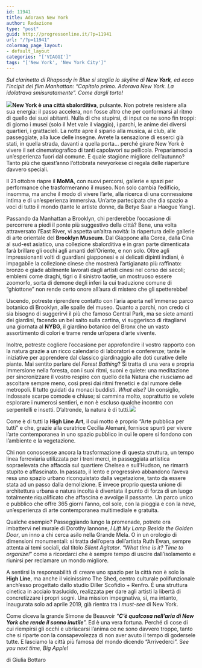```yaml
---
id: 11941
title: Adorava New York
author: Redazione
type: "post"
guid: http://progressonline.it/?p=11941
url: "/?p=11941"
colormag_page_layout:
- default_layout
categories: "['VIAGGI']"
tags: "['New York', 'New York City']"
---
```


*Sul clarinetto di Rhapsody in Blue si staglia lo skyline di **New York**, ed ecco l’incipit del film Manhattan: “Capitolo primo. Adorava New York. La idolatrava smisuratamente”. Come dargli torto!*

![](https://progressonline.it/wp-content/uploads/2019/10/one-world-trade-center-336594_1280-300x197.jpg)**New York è una città sbalorditiva**, pulsante. Non potrete resistere alla sua energia: il passo accelera, non fosse altro che per conformarsi al ritmo di quello dei suoi abitanti. Nulla di che stupirsi, di input ce ne sono fin troppi: di giorno i musei (solo il Met vale il viaggio), i parchi, le anime dei diversi quartieri, i grattacieli. La notte apre il sipario alla musica, ai club, alle passeggiate, alla luce delle insegne. Avrete la sensazione di esserci già stati, in quella strada, davanti a quella porta… perché girare New York è vivere il set cinematografico di tanti capolavori su pellicola. Prepariamoci a un’esperienza fuori dal comune. E quale stagione migliore dell’autunno? Tanto più che quest’anno l’ottobrata newyorkese ci regala delle riaperture davvero speciali.

Il 21 ottobre riapre il **MoMA**, con nuovi percorsi, gallerie e spazi per performance che trasformeranno il museo. Non solo cambia l’edificio, insomma, ma anche il modo di vivere l’arte, alla ricerca di una connessione intima e di un’esperienza immersiva. Un’arte partecipata che dia spazio a voci di tutto il mondo (tante le artiste donne, da Betye Saar a Haegue Yang).

Passando da Manhattan a Brooklyn, chi perderebbe l’occasione di percorrere a piedi il ponte più suggestivo della città? Bene, una volta attraversato l’East River, vi aspetta un’altra novità: la riapertura delle gallerie di arte orientale del **Brooklyn Museum**. Dal Giappone alla Corea, dalla Cina al sud-est asiatico, una collezione sbalorditiva e in gran parte dimenticata farà brillare gli occhi agli amanti dell’Oriente, e non solo. Oltre agli impressionanti volti di guardiani giapponesi e ai delicati dipinti indiani, è impagabile la collezione cinese che mostrerà l’artigianato più raffinato: bronzo e giade abilmente lavorati dagli artisti cinesi nel corso dei secoli; emblemi come draghi, tigri o il sinistro taotie, un mostruoso essere zoomorfo, sorta di demone degli inferi la cui traduzione comune di “ghiottone” non rende certo onore all’aura di mistero che gli spetterebbe!

Uscendo, potreste riprendere contatto con l’aria aperta nell’immenso parco botanico di Brooklyn, alle spalle del museo. Quanto a parchi, non credo ci sia bisogno di suggerirvi il più che famoso Central Park, ma se siete amanti dei giardini, facendo un bel salto sulla cartina, vi suggerisco di ritagliarvi una giornata al **NYBG**, il giardino botanico del Bronx che un vasto assortimento di colori e trame rende un’opera d’arte vivente.

Inoltre, potreste cogliere l’occasione per approfondire il vostro rapporto con la natura grazie a un ricco calendario di laboratori e conferenze; tante le iniziative per apprendere dal classico giardinaggio alle doti curative delle piante. Mai sentito parlare del *Forest Bathing*? Si tratta di una vera e propria immersione nella foresta, con i suoi ritmi, suoni e quiete: una meditazione per sincronizzare il vostro respiro con quello della Natura che riusciamo ad ascoltare sempre meno, così presi dai ritmi frenetici e dal rumore delle metropoli. Il tutto guidati da monaci buddisti. *What else?* Un consiglio, indossate scarpe comode e chiuse; si cammina molto, soprattutto se volete esplorare i numerosi sentieri, e non è escluso qualche incontro con serpentelli e insetti. D’altronde, la natura è di tutti.![](https://progressonline.it/wp-content/uploads/2019/10/new-york-2699520_1280-300x200.jpg)

Come è di tutti la **High Line Art**, il cui motto è proprio “Arte pubblica per tutti” e che, grazie alla curatrice Cecilia Alemani, fornisce spunti per vivere l’arte contemporanea in uno spazio pubblico in cui le opere si fondono con l’ambiente e la vegetazione.

Chi non conoscesse ancora la trasformazione di questa struttura, un tempo linea ferroviaria utilizzata per i treni merci, in passeggiata artistica sopraelevata che affaccia sul quartiere Chelsea e sull’Hudson, ne rimarrà stupito e affascinato. In passato, il lento e progressivo abbandono l’aveva resa uno spazio urbano riconquistato dalla vegetazione, tanto da essere stata ad un passo dalla demolizione. E invece proprio questa unione di architettura urbana e natura incolta è diventata il punto di forza di un luogo totalmente riqualificato che affascina e avvolge il passante. Un parco unico e pubblico che offre 365 giorni l’anno, col sole, con la pioggia e con la neve, un’esperienza di arte contemporanea multimediale e gratuita.

Qualche esempio? Passeggiando lungo la promenade, potrete ora imbattervi nel murale di Dorothy Iannone, *I Lift My Lamp Beside the Golden Door*, un inno a chi cerca asilo nella Grande Mela. O in un orologio di dimensioni monumentali: si tratta dell’opera dell’artista Ruth Ewan, sempre attenta ai temi sociali, dal titolo *Silent Agitator*. “*What time is it? Time to organize!*” come a ricordarci che è sempre tempo di uscire dall’isolamento e riunirsi per reclamare un mondo migliore.

A sentirsi la responsabilità di creare uno spazio per la città non è solo la **High Line**, ma anche il vicinissimo The Shed, centro culturale polifunzionale anch’esso progettato dallo studio Diller Scofidio + Renfro. È una struttura cinetica in acciaio traslucido, realizzata per dare agli artisti la libertà di concretizzare i propri sogni. Una mission impegnativa, sì, ma intanto, inaugurata solo ad aprile 2019, già rientra tra i *must-see* di New York.

Come diceva la grande Simone de Beauvoir “***C’è qualcosa nell’aria di New York che rende il sonno inutile***”. Ed è una vera fortuna. Perché di cose di cui riempirsi gli occhi e ubriacarsi l’anima ce ne sono davvero troppe, tanto che si riparte con la consapevolezza di non aver avuto il tempo di godersele tutte. E lasciamo la città più famosa del mondo dicendo “Arrivederci”. S*ee you next time, Big Apple!*

 di Giulia Bottaro